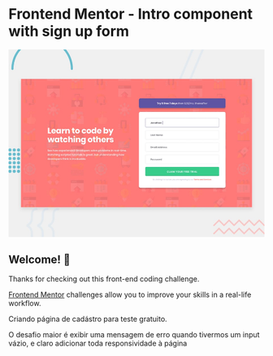 # Frontend Mentor - Intro component with sign up form

![Design preview for the Intro component with sign up form coding challenge](./design/desktop-preview.jpg)

## Welcome! 👋

Thanks for checking out this front-end coding challenge.

[Frontend Mentor](https://www.frontendmentor.io) challenges allow you to improve your skills in a real-life workflow.


Criando página de cadástro para teste gratuito.

O desafio maior é exibir uma mensagem de erro quando tivermos um input vázio, e claro adicionar toda responsividade à página
